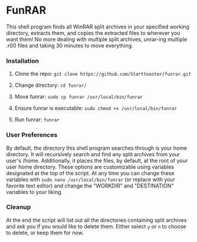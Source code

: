 # FunRAR
This shell program finds all WinRAR split archives in your specified working directory, extracts them, and copies the extracted files to wherever you want them! No more dealing with multiple split archives, unrar-ing multiple .r00 files and taking 30 minutes to move everything.

### Installation

 1. Clone the repo: `git clone https://github.com/Starttoaster/funrar.git`

 2. Change directory: `cd funrar/`

 3. Move funrar: `sudo cp funrar /usr/local/bin/funrar`

 4. Ensure funrar is executable: `sudo chmod +x /usr/local/bin/funrar`

 5. Run funrar: `funrar`


### User Preferences

By default, the directory this shell program searches through is your home directory. It will recursively search and find any split archives from your user's /home. 
Additionally, it places the files, by default, at the root of your user home directory. These options are customizable using variables designated at the top of the script. At any time you can change these variables with 
`sudo nano /usr/local/bin/funrar` (or replace with your favorite text editor) and change the "WORKDIR" and "DESTINATION" variables to your liking.

### Cleanup

At the end the script will list out all the directories containing split archives and ask you if you would like to delete them. Either select `y` or `n` to choose to delete, or keep them for now.
